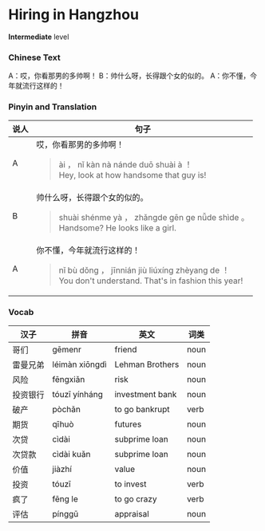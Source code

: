 # Hiring in Hangzhou
**Intermediate** level
### Chinese Text
A：哎，你看那男的多帅啊！
B：帅什么呀，长得跟个女的似的。
A：你不懂，今年就流行这样的！

### Pinyin and Translation
|说人|句子|
|----|----|
|A|哎，你看那男的多帅啊！<blockquote>ài ， nǐ kàn nà nánde duō shuài à ！<br />Hey, look at how handsome that guy is!</blockquote>|
|B|帅什么呀，长得跟个女的似的。<blockquote>shuài shénme yà ， zhǎngde gēn ge nǚde shìde 。<br />Handsome? He looks like a girl.</blockquote>|
|A|你不懂，今年就流行这样的！<blockquote>nǐ bù dǒng ， jīnnián jiù liúxíng zhèyang de ！<br />You don't understand. That's in fashion this year!</blockquote>|
### Vocab
|汉子|拼音|英文|词类|
|----|----|----|----|
|哥们|gēmenr|friend|noun|
|雷曼兄弟|léimàn xiōngdì|Lehman Brothers|noun|
|风险|fēngxiǎn|risk|noun|
|投资银行|tóuzī yínháng|investment bank|noun|
|破产|pòchǎn|to go bankrupt|verb|
|期货|qīhuò|futures|noun|
|次贷|cìdài|subprime loan|noun|
|次贷款|cìdài kuǎn|subprime loan|noun|
|价值|jiàzhí|value|noun|
|投资|tóuzī|to invest|verb|
|疯了|fēng le|to go crazy|verb|
|评估|pínggū|appraisal|noun|